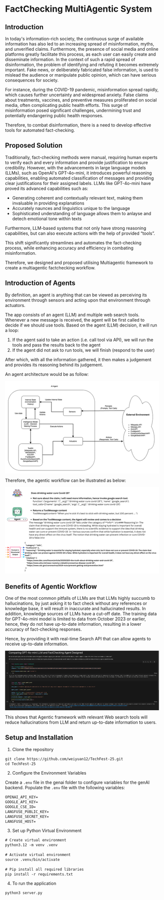 # FactChecking MultiAgentic System 

## Introduction
In today's information-rich society, the continuous surge of available information has also led to an increasing spread of misinformation, myths, and unverified claims. Furthermore, the presence of social media and online platforms greatly facilitate this process, as each user can easily create and disseminate information. In the context of such a rapid spread of disinformation, the problem of identifying and refuting it becomes extremely important. Fake news, or deliberately fabricated false information, is used to mislead the audience or manipulate public opinion, which can
have serious consequences for society. 

For instance, during the COVID-19 pandemic, misinformation spread rapidly, which causes further uncertainty and widespread anxiety. False claims about treatments, vaccines, and preventive measures proliferated on social media, often complicating public health efforts. This surge of misinformation posed significant challenges, undermining trust and potentially endangering public health responses.

Therefore, to combat disinformation, there is a need to develop effective tools for automated fact-checking.

## Proposed Solution
Traditionally, fact-checking methods were manual, requiring human experts to verify each and every information and provide justification to ensure credibility. However, with the advancements in large language models (LLMs), such as OpenAI's GPT-4o-mini, it introduces powerful reasoning capabilities, enabling automated classification of messages and providing clear justifications for their assigned labels. LLMs like GPT-4o-mini have proved its advanced capabilities such as:
- Generating coherent and contextually relevant text, making them invaluable in providing explanations
- Accurately naunces and linguistics unique to the language
- Sophisticated understanding of language allows them to anlayse and detech emotional tone within texts

Furthermore, LLM-based systems that not only have strong reasoning capabilities, but can also execute actions with the help of provided “tools”.

This shift significantly streamlines and automates the fact-checking process, while enhancing accuracy and efficiency in combating misinformation.

Therefore, we designed and proposed utilising Multiagentic framework to create a multiagentic factchecking workflow. 

## Introduction of Agents
By definition, an agent is anything that can be viewed as perceiving its environment through sensors and acting upon that environment through actuators.

The app consists of an agent (LLM) and multiple web search tools. Whenever a new message is received, the agent will be first called to decide if we should use tools. Based on the agent (LLM) decision, it will run a loop:
1. If the agent said to take an action (i.e. call tool via API), we will run the tools and pass the results back to the agent
2. If the agent did not ask to run tools, we will finish (respond to the user)

After which, with all the information gathered, it then makes a judgement and provides its reasoning behind its judgement.

An agent architecture would be as follow:
<p align="center">
  <img align="center" alt="Mockup" title="Mockup" src="assets/agentic_architecture.png" width="540" ></img>
</a>
</p>

Therefore, the agentic workflow can be illustrated as below:
<p align="center">
  <img align="center" alt="Mockup" title="Mockup" src="assets/example_flow.png" width="540" ></img>
</a>
</p>

## Benefits of Agentic Workflow
One of the most common pitfalls of LLMs are that LLMs highly succumb to hallucinations, by just asking it to fact check without any references or knowledge base, it will result in inaccurate and hallucinated results. In addition, knowledge sources of LLMs have a cut-off date. The training data for GPT-4o-mini model is limited to data from October 2023 or earlier, hence, they do not have up-to-date information, resulting in a lower accuracy of fact-checking responses. 

Hence, by providing it with real-time Search API that can allow agents to receive up-to-date information. 
<p align="center">
  <img align="center" alt="Mockup" title="Mockup" src="assets/comparison.png" width="540" ></img>
</a>
</p>

This shows that Agentic framework with relevant Web search tools will reduce hallucinations from LLM and return up-to-date information to users. 

## Setup and Installation 
1. Clone the repository
```
git clone https://github.com/weiyuan12/TechFest-25.git
cd TechFest-25
```

2. Configure the Environment Variables

Create a `.env` file in the genai folder to configure variables for the genAI backend. Populate the `.env` file with the following variables:
```
OPENAI_API_KEY=
GOOGLE_API_KEY=
GOOGLE_CSE_ID=
LANGFUSE_PUBLIC_KEY=
LANGFUSE_SECRET_KEY=
LANGFUSE_HOST=
```

3. Set up Python Virtual Environment
```
# Create virtual environment
python3.12 -m venv .venv

# Activate virtual environment
source .venv/bin/activate

# Pip install all required libraries
pip install -r requirements.txt
```

4. To run the application
```
python3 server.py
```